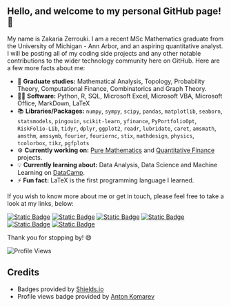 ## Hello, and welcome to my personal GitHub page! 👋
My name is Zakaria Zerrouki. I am a recent MSc Mathematics graduate from the University of Michigan - Ann Arbor, and an aspiring quantitative analyst. I will be posting all of my coding side projects and any other notable contributions to the wider technology community here on GitHub. Here are a few more facts about me:

- 📖 **Graduate studies:** Mathematical Analysis, Topology, Probability Theory, Computational Finance, Combinatorics and Graph Theory.
- 👨‍💻 **Software:** Python, R, SQL, Microsoft Excel, Microsoft VBA, Microsoft Office, MarkDown, LaTeX
- 📚 **Libraries/Packages:** `numpy`, `sympy`, `scipy`, `pandas`, `matplotlib`, `seaborn`, `statsmodels`, `pingouin`, `scikit-learn`, `yfinance`, `PyPortfolioOpt`, `RiskFolio-Lib`, `tidyr`, `dplyr`, `ggplot2`, `readr`, `lubridate`, `caret`, `amsmath`, `amsthm`, `amssymb`, `fourier`, `fouriernc`, `stix`, `mathdesign`, `physics`, `tcolorbox`, `tikz`, `pgfplots`
- &#x2699; **Currently working on:** [Pure Mathematics](https://github.com/mzakariaz/side-projects/tree/main/mathematics/python) and [Quantitative Finance](https://github.com/mzakariaz/side-projects/tree/main/quantitative-finance/python) projects.
- 💡 **Currently learning about:** Data Analysis, Data Science and Machine Learning on <a href = 'https://www.datacamp.com/'>DataCamp</a>.
- ⚡ **Fun fact:** LaTeX is the first programming language I learned.

If you wish to know more about me or get in touch, please feel free to take a look at my links, below:

[![Static Badge](https://img.shields.io/badge/LinkedIn-blue)](https://www.linkedin.com/in/m-zakaria-zerrouki)
[![Static Badge](https://img.shields.io/badge/DataCamp-green)](https://www.datacamp.com/portfolio/mzakariazerrouki)
[![Static Badge](https://img.shields.io/badge/HackerRank-darkgreen)](https://www.hackerrank.com/profile/mzakariazerrouki)
[![Static Badge](https://img.shields.io/badge/CodeSignal-darkblue)](https://app.codesignal.com/profile/mzakariaz)
[![Static Badge](https://img.shields.io/badge/Kaggle-cyan)](https://www.kaggle.com/zakariazerrouki)
[![Static Badge](https://img.shields.io/badge/eMail-gray)](mailto:m.zakaria.zerrouki@gmail.com)

Thank you for stopping by! 😄

![Profile Views](https://komarev.com/ghpvc/?username=mzakariaz&color=red&style=for-the-badge&label=PROFILE_VISITS)

## Credits
- Badges provided by [Shields.io](https://shields.io/)
- Profile views badge provided by [Anton Komarev](https://github.com/antonkomarev)
